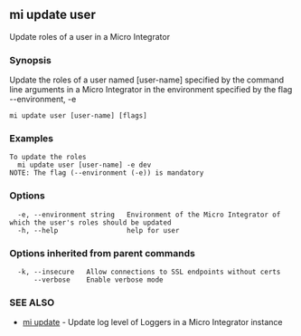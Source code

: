 ## mi update user

Update roles of a user in a Micro Integrator

### Synopsis

Update the roles of a user named [user-name] specified by the command line arguments in a Micro Integrator in the environment specified by the flag --environment, -e

```
mi update user [user-name] [flags]
```

### Examples

```
To update the roles
  mi update user [user-name] -e dev
NOTE: The flag (--environment (-e)) is mandatory
```

### Options

```
  -e, --environment string   Environment of the Micro Integrator of which the user's roles should be updated
  -h, --help                 help for user
```

### Options inherited from parent commands

```
  -k, --insecure   Allow connections to SSL endpoints without certs
      --verbose    Enable verbose mode
```

### SEE ALSO

* [mi update](mi_update.md)	 - Update log level of Loggers in a Micro Integrator instance

